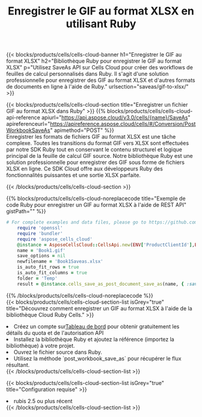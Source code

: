 ﻿---
title:  Enregistrer le GIF au format XLSX en utilisant Ruby
description:  Utilisation du SDK Cloud Aspose.Cells pour Ruby pour enregistrer le fichier au format GIF au format XLSX.
kwords: Excel, Save GIF as XLSX, REST, Ruby
howto: How to save GIF as XLSX using Aspose.Cells Cloud Ruby library.
---
{{< blocks/products/cells/cells-cloud-banner h1="Enregistrer le GIF au format XLSX" h2="Bibliothèque Ruby pour enregistrer le GIF au format XLSX" p="Utilisez SaveAs API sur Cells Cloud pour créer des workflows de feuilles de calcul personnalisés dans Ruby. Il s\'agit d\'une solution professionnelle pour enregistrer des GIF au format XLSX et d\'autres formats de documents en ligne à l\'aide de Ruby." urlsection="saveas/gif-to-xlsx/" >}}

{{< blocks/products/cells/cells-cloud-section title="Enregistrer un fichier GIF au format XLSX dans Ruby" >}}
{{% blocks/products/cells/cells-cloud-api-reference apiurl="https://api.aspose.cloud/v3.0/cells/{name}/SaveAs" apireferenceurl="https://apireference.aspose.cloud/cells/#/Conversion/PostWorkbookSaveAs" apimethod="POST" %}}
<br/>
Enregistrer les formats de fichiers GIF au format XLSX est une tâche complexe. Toutes les transitions du format GIF vers XLSX sont effectuées par notre SDK Ruby tout en conservant le contenu structurel et logique principal de la feuille de calcul GIF source. Notre bibliothèque Ruby est une solution professionnelle pour enregistrer des GIF sous forme de fichiers XLSX en ligne. Ce SDK Cloud offre aux développeurs Ruby des fonctionnalités puissantes et une sortie XLSX parfaite.

{{< /blocks/products/cells/cells-cloud-section >}}

{{% blocks/products/cells/cells-cloud-noreplacecode title="Exemple de code Ruby pour enregistrer un GIF au format XLSX à l\'aide de REST API" gistPath="" %}}
  
```ruby
# For complete examples and data files, please go to https://github.com/aspose-cells-cloud/aspose-cells-cloud-ruby/
    require 'openssl'
    require 'bundler'
    require 'aspose_cells_cloud'
    @instance = AsposeCellsCloud::CellsApi.new(ENV['ProductClientId'],ENV['ProductClientSecret'])
    name = 'Book1.gif'
    save_options = nil
    newfilename = 'Book1Saveas.xlsx'
    is_auto_fit_rows = true
    is_auto_fit_columns = true
    folder = 'Temp'
    result = @instance.cells_save_as_post_document_save_as(name, { :save_options=>save_options, :newfilename=>(folder+"/"+newfilename), :is_auto_fit_rows=>is_auto_fit_rows, :is_auto_fit_columns=>is_auto_fit_columns, :folder=>folder})
```
  
{{% /blocks/products/cells/cells-cloud-noreplacecode %}}
<br/>
{{< blocks/products/cells/cells-cloud-section-list isGrey="true" title="Découvrez comment enregistrer un GIF au format XLSX à l\'aide de la bibliothèque Cloud Ruby Cells." >}}
<li> Créez un compte sur<a href="https://dashboard.aspose.cloud/">Tableau de bord</a> pour obtenir gratuitement les détails du quota et de l'autorisation API</li>
<li>Installez la bibliothèque Ruby et ajoutez la référence (importez la bibliothèque) à votre projet.</li>
<li>Ouvrez le fichier source dans Ruby.</li>
<li>Utilisez la méthode `post_workbook_save_as` pour récupérer le flux résultant.</li>
{{< /blocks/products/cells/cells-cloud-section-list >}}

{{< blocks/products/cells/cells-cloud-section-list isGrey="true" title="Configuration requise" >}}
<li>rubis 2.5 ou plus récent</li>
{{< /blocks/products/cells/cells-cloud-section-list >}}
